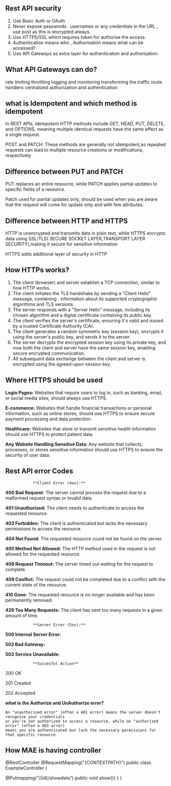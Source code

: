 Rest API security
------------------
1. Use Basic Auth or OAuth
2. Never expose passwords . usernames or any credentials in the URL , 
   use post as this is encrypted always.
3. Use HTTPS/SSL which requires token for authorise the access.
4. Authentication means who , Authorisation means what can be accessed?
4. Use API Gateways as extra layer for authentication and authorisation.

**What API Gateways can do?**
-----------------------------
rate limiting
throttling
logging and monitoring
transforming the traffic
route handlers
centralized authorization and authentication

****what is Idempotent and which method is idempotent****
---------------------------------------------------------
In REST APIs, idempotent HTTP methods include GET, HEAD, PUT, DELETE, and OPTIONS, meaning multiple 
identical requests have the same effect as a single request.

POST and PATCH:
These methods are generally not idempotent,as repeated requests can lead to multiple resource creations or modifications, respectively

**Difference between PUT and PATCH**
-------------------------------------
PUT replaces an entire resource, while PATCH applies partial updates to specific fields of a 
resource.

Patch used for partial updates only, should be used when you are aware that the request will come for
update only and with few attributes.



**Difference between HTTP and HTTPS**
--------------------------------------
HTTP is unencrypted and transmits data in plain text, while HTTPS encrypts data using SSL/TLS(
SECURE SOCKET LAYER,TRANSPORT LAYER SECURITY),making it secure for sensitive information

HTTPS adds additional layer of security in HTTP

**How HTTPs works?**
--------------------
1. The client (browser) and server establish a TCP connection, similar to how HTTP works.
2. The client initiates the TLS handshake by sending a "Client Hello" message, containing .
   information about its supported cryptographic algorithms and TLS versions.
3. The server responds with a "Server Hello" message, including its chosen algorithm and a
   digital certificate containing its public key.
4. The client verifies the server's certificate, ensuring it's valid and issued by a trusted
   Certificate Authority (CA).
5. The client generates a random symmetric key (session key), encrypts it using the server's
   public key, and sends it to the server.
6. The server decrypts the encrypted session key using its private key, and now both the client
   and server have the same session key, enabling secure encrypted communication.
7. All subsequent data exchange between the client and server is encrypted using the
   agreed-upon session key.

**Where HTTPS should be used**
------------------------------
**Login Pages:** Websites that require users to log in, such as banking, email, or social media sites, should always use HTTPS.

**E-commerce:** Websites that handle financial transactions or personal information, such as online stores, should use HTTPS to ensure secure payment processing and data protection.

**Healthcare:** Websites that store or transmit sensitive health information should use HTTPS to protect patient data.

**Any Website Handling Sensitive Data:** Any website that collects, processes, or stores sensitive information should use HTTPS to ensure the security of user data.


**Rest API error Codes**
------------------------

                **Client Error (4xx):**

**400 Bad Request:** The server cannot process the request due to a malformed request syntax or invalid
data.

**401 Unauthorized:** The client needs to authenticate to access the requested resource.

**403 Forbidden:** The client is authenticated but lacks the necessary permissions to access the resource.

**404 Not Found:** The requested resource could not be found on the server.

**405 Method Not Allowed:** The HTTP method used in the request is not allowed for the requested resource.

**408 Request Timeout:** The server timed out waiting for the request to complete

**409 Conflict:** The request could not be completed due to a conflict with the current state of the resource.

**410 Gone:** The requested resource is no longer available and has been permanently removed.

**429 Too Many Requests:** The client has sent too many requests in a given amount of time.

                **Server Error (5xx):**

**500 Internal Server Error:**

**502 Bad Gateway:**

**503 Service Unavailable:**

                **Succesful Action**

200 OK

201 Created

202 Accepted


**what is the Authorize and UnAuthorize error?**

    An "unauthorized error" (often a 401 error) means the server doesn't recognize your credentials 
    or you're not authorized to access a resource, while an "authorized error" (often a 403 error) 
    means you are authenticated but lack the necessary permissions for that specific resource



**How MAE is having controller**
--------------------------------
@RestController
@RequestMapping("{CONTEXTPATH}")
public class ExampleController
{

@Putmapping("/{id}/showdata")
public void show(){
}
}

